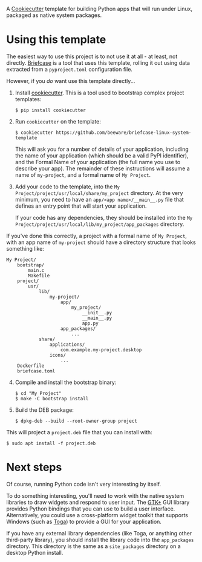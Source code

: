 A [Cookiecutter](https://github.com/cookiecutter/cookiecutter/) template
for building Python apps that will run under Linux, packaged as native
system packages.

# Using this template

The easiest way to use this project is to not use it at all - at least,
not directly. [Briefcase](https://github.com/beeware/briefcase/) is a
tool that uses this template, rolling it out using data extracted from a
`pyproject.toml` configuration file.

However, if you *do* want use this template directly...

1.  Install
    [cookiecutter](https://github.com/cookiecutter/cookiecutter). This
    is a tool used to bootstrap complex project templates:

        $ pip install cookiecutter

2.  Run `cookiecutter` on the template:

        $ cookiecutter https://github.com/beeware/briefcase-linux-system-template

    This will ask you for a number of details of your application,
    including the <span class="title-ref">name</span> of your
    application (which should be a valid PyPI identifier), and the
    <span class="title-ref">Formal Name</span> of your application (the
    full name you use to describe your app). The remainder of these
    instructions will assume a <span class="title-ref">name</span> of
    `my-project`, and a formal name of `My Project`.

3.  Add your code to the template, into the
    `My Project/project/usr/local/share/my_project` directory. At the
    very minimum, you need to have an `app/<app name>/__main__.py` file
    that defines an entry point that will start your application.

    If your code has any dependencies, they should be installed into the
    `My Project/project/usr/local/lib/my_project/app_packages`
    directory.

If you've done this correctly, a project with a formal name of
`My Project`, with an app name of `my-project` should have a directory
structure that looks something like:

    My Project/
        bootstrap/
            main.c
            Makefile
        project/
            usr/
                lib/
                    my-project/
                        app/
                            my_project/
                                __init__.py
                                __main__.py
                                app.py
                        app_packages/
                            ...
                share/
                    applications/
                        com.example.my-project.desktop
                    icons/
                        ...
        Dockerfile
        briefcase.toml

4.  Compile and install the bootstrap binary:

        $ cd "My Project"
        $ make -C bootstrap install

5.  Build the DEB package:

        $ dpkg-deb --build --root-owner-group project

This will project a `project.deb` file that you can install with:

    $ sudo apt install -f project.deb

# Next steps

Of course, running Python code isn't very interesting by itself.

To do something interesting, you'll need to work with the native system
libraries to draw widgets and respond to user input. The
[GTK+](https://python-gtk-3-tutorial.readthedocs.io/) GUI library
provides Python bindings that you can use to build a user interface.
Alternatively, you could use a cross-platform widget toolkit that
supports Windows (such as
[Toga](https://beeware.org/project/projects/libraries/toga)) to provide
a GUI for your application.

If you have any external library dependencies (like Toga, or anything
other third-party library), you should install the library code into the
`app_packages` directory. This directory is the same as a
`site_packages` directory on a desktop Python install.
